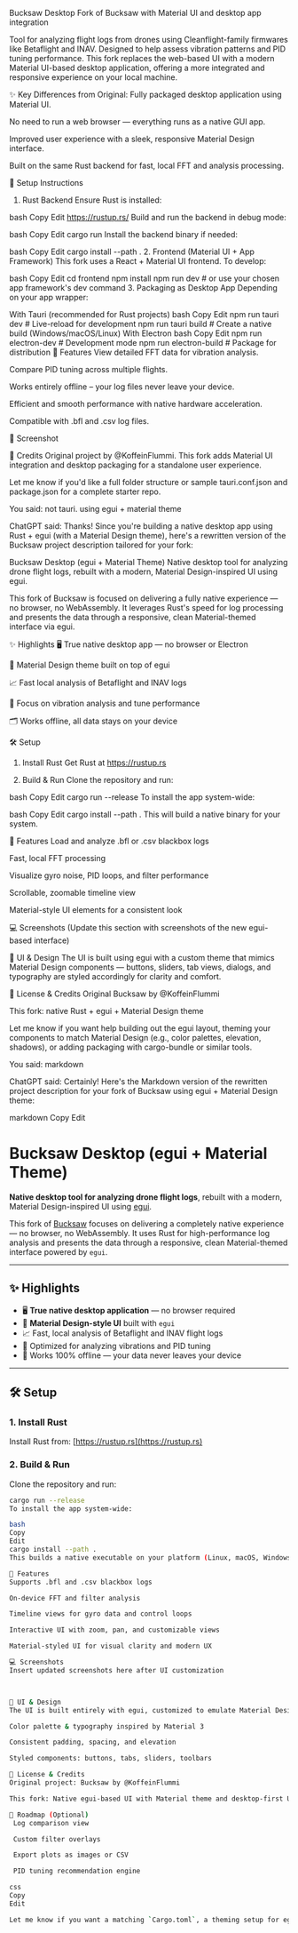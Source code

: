 Bucksaw Desktop
Fork of Bucksaw with Material UI and desktop app integration

Tool for analyzing flight logs from drones using Cleanflight-family firmwares like Betaflight and INAV. Designed to help assess vibration patterns and PID tuning performance. This fork replaces the web-based UI with a modern Material UI-based desktop application, offering a more integrated and responsive experience on your local machine.

✨ Key Differences from Original:
Fully packaged desktop application using Material UI.

No need to run a web browser — everything runs as a native GUI app.

Improved user experience with a sleek, responsive Material Design interface.

Built on the same Rust backend for fast, local FFT and analysis processing.

🔧 Setup Instructions
1. Rust Backend
Ensure Rust is installed:

bash
Copy
Edit
https://rustup.rs/
Build and run the backend in debug mode:

bash
Copy
Edit
cargo run
Install the backend binary if needed:

bash
Copy
Edit
cargo install --path .
2. Frontend (Material UI + App Framework)
This fork uses a React + Material UI frontend. To develop:

bash
Copy
Edit
cd frontend
npm install
npm run dev  # or use your chosen app framework's dev command
3. Packaging as Desktop App
Depending on your app wrapper:

With Tauri (recommended for Rust projects)
bash
Copy
Edit
npm run tauri dev       # Live-reload for development
npm run tauri build     # Create a native build (Windows/macOS/Linux)
With Electron
bash
Copy
Edit
npm run electron-dev    # Development mode
npm run electron-build  # Package for distribution
🚀 Features
View detailed FFT data for vibration analysis.

Compare PID tuning across multiple flights.

Works entirely offline – your log files never leave your device.

Efficient and smooth performance with native hardware acceleration.

Compatible with .bfl and .csv log files.

📸 Screenshot


📝 Credits
Original project by @KoffeinFlummi.
This fork adds Material UI integration and desktop packaging for a standalone user experience.

Let me know if you'd like a full folder structure or sample tauri.conf.json and package.json for a complete starter repo.




You said:
not tauri. using egui + material theme

ChatGPT said:
Thanks! Since you're building a native desktop app using Rust + egui (with a Material Design theme), here's a rewritten version of the Bucksaw project description tailored for your fork:

Bucksaw Desktop (egui + Material Theme)
Native desktop tool for analyzing drone flight logs, rebuilt with a modern, Material Design-inspired UI using egui.

This fork of Bucksaw is focused on delivering a fully native experience — no browser, no WebAssembly. It leverages Rust's speed for log processing and presents the data through a responsive, clean Material-themed interface via egui.

✨ Highlights
🖥 True native desktop app — no browser or Electron

🎨 Material Design theme built on top of egui

📈 Fast local analysis of Betaflight and INAV logs

🧠 Focus on vibration analysis and tune performance

🗂 Works offline, all data stays on your device

🛠 Setup
1. Install Rust
Get Rust at https://rustup.rs

2. Build & Run
Clone the repository and run:

bash
Copy
Edit
cargo run --release
To install the app system-wide:

bash
Copy
Edit
cargo install --path .
This will build a native binary for your system.

📂 Features
Load and analyze .bfl or .csv blackbox logs

Fast, local FFT processing

Visualize gyro noise, PID loops, and filter performance

Scrollable, zoomable timeline view

Material-style UI elements for a consistent look

💻 Screenshots
(Update this section with screenshots of the new egui-based interface)

🎨 UI & Design
The UI is built using egui with a custom theme that mimics Material Design components — buttons, sliders, tab views, dialogs, and typography are styled accordingly for clarity and comfort.

📜 License & Credits
Original Bucksaw by @KoffeinFlummi

This fork: native Rust + egui + Material Design theme

Let me know if you want help building out the egui layout, theming your components to match Material Design (e.g., color palettes, elevation, shadows), or adding packaging with cargo-bundle or similar tools.




You said:
markdown 

ChatGPT said:
Certainly! Here's the Markdown version of the rewritten project description for your fork of Bucksaw using egui + Material Design theme:

markdown
Copy
Edit
# Bucksaw Desktop (egui + Material Theme)

**Native desktop tool for analyzing drone flight logs**, rebuilt with a modern, Material Design-inspired UI using [egui](https://github.com/emilk/egui).

This fork of [Bucksaw](https://github.com/KoffeinFlummi/bucksaw) focuses on delivering a completely native experience — no browser, no WebAssembly. It uses Rust for high-performance log analysis and presents the data through a responsive, clean Material-themed interface powered by `egui`.

---

## ✨ Highlights

- 🖥 **True native desktop application** — no browser required
- 🎨 **Material Design-style UI** built with `egui`
- 📈 Fast, local analysis of Betaflight and INAV flight logs
- 🧠 Optimized for analyzing vibrations and PID tuning
- 🔐 Works 100% offline — your data never leaves your device

---

## 🛠 Setup

### 1. Install Rust

Install Rust from: [https://rustup.rs](https://rustup.rs)

### 2. Build & Run

Clone the repository and run:

```bash
cargo run --release
To install the app system-wide:

bash
Copy
Edit
cargo install --path .
This builds a native executable on your platform (Linux, macOS, Windows).

📂 Features
Supports .bfl and .csv blackbox logs

On-device FFT and filter analysis

Timeline views for gyro data and control loops

Interactive UI with zoom, pan, and customizable views

Material-styled UI for visual clarity and modern UX

💻 Screenshots
Insert updated screenshots here after UI customization



🎨 UI & Design
The UI is built entirely with egui, customized to emulate Material Design:

Color palette & typography inspired by Material 3

Consistent padding, spacing, and elevation

Styled components: buttons, tabs, sliders, toolbars

📜 License & Credits
Original project: Bucksaw by @KoffeinFlummi

This fork: Native egui-based UI with Material theme and desktop-first UX

🔧 Roadmap (Optional)
 Log comparison view

 Custom filter overlays

 Export plots as images or CSV

 PID tuning recommendation engine

css
Copy
Edit

Let me know if you want a matching `Cargo.toml`, a theming setup for egui, or an embedded icon/logo for app packaging.



